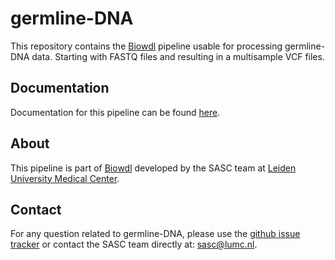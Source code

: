 # germline-DNA

This repository contains the [Biowdl](https://github.com/biowdl) 
pipeline usable for processing germline-DNA data. Starting with FASTQ
files and resulting in a multisample VCF files.

## Documentation

Documentation for this pipeline can be found 
[here](https://biowdl.github.io/germline-DNA/).

## About
This pipeline is part of [Biowdl](https://github.com/biowdl)
developed by the SASC team at [Leiden University Medical Center](https://www.lumc.nl/). 

## Contact

<p>
  <!-- Obscure e-mail address for spammers -->
For any question related to germline-DNA, please use the
<a href='https://github.com/biowdl/germline-DNA/issues'>github issue tracker</a>
or contact the SASC team directly at: 
<a href='&#109;&#97;&#105;&#108;&#116;&#111;&#58;&#115;&#97;&#115;&#99;&#64;&#108;&#117;&#109;&#99;&#46;&#110;&#108;'>
&#115;&#97;&#115;&#99;&#64;&#108;&#117;&#109;&#99;&#46;&#110;&#108;</a>.
</p>
